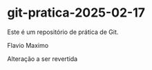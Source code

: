 # git-pratica-2025-02-17
Este é um repositório de prática de Git.

Flavio Maximo

Alteração a ser revertida